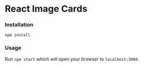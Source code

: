 # React Image Cards

### Installation
`npm install`

### Usage
Run `npm start` which will open your browser to `localhost:3000`.
